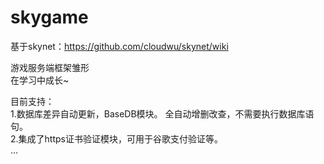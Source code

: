 # skygame

基于skynet：https://github.com/cloudwu/skynet/wiki  

游戏服务端框架雏形  
在学习中成长~  
  
目前支持：  
1.数据库差异自动更新，BaseDB模块。 全自动增删改查，不需要执行数据库语句。  
2.集成了https证书验证模块，可用于谷歌支付验证等。  
...
